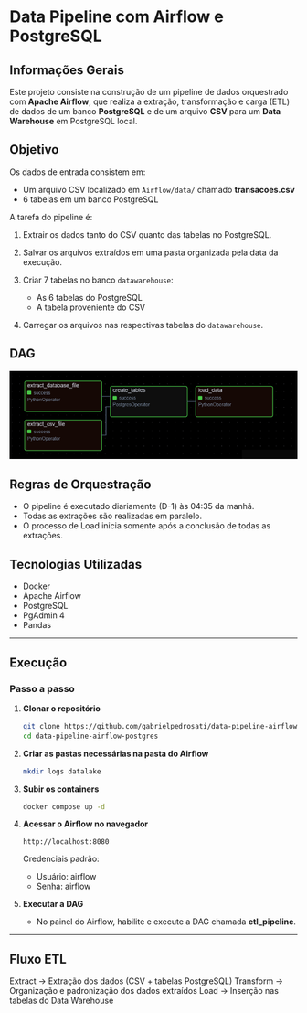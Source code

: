 # Data Pipeline com Airflow e PostgreSQL

## Informações Gerais

Este projeto consiste na construção de um pipeline de dados orquestrado com **Apache Airflow**, que realiza a extração, transformação e carga (ETL) de dados de um banco **PostgreSQL** e de um arquivo **CSV** para um **Data Warehouse** em PostgreSQL local.

## Objetivo

Os dados de entrada consistem em:

* Um arquivo CSV localizado em `Airflow/data/` chamado **transacoes.csv**
* 6 tabelas em um banco PostgreSQL

A tarefa do pipeline é:

1. Extrair os dados tanto do CSV quanto das tabelas no PostgreSQL.
2. Salvar os arquivos extraídos em uma pasta organizada pela data da execução.
3. Criar 7 tabelas no banco `datawarehouse`:

   * As 6 tabelas do PostgreSQL
   * A tabela proveniente do CSV
4. Carregar os arquivos nas respectivas tabelas do `datawarehouse`.

## DAG

![DAG Graph](imgs/graph.png)

## Regras de Orquestração

* O pipeline é executado diariamente (D-1) às 04:35 da manhã.
* Todas as extrações são realizadas em paralelo.
* O processo de Load inicia somente após a conclusão de todas as extrações.

## Tecnologias Utilizadas

* Docker
* Apache Airflow
* PostgreSQL
* PgAdmin 4
* Pandas

---

## Execução

### Passo a passo

1. **Clonar o repositório**

   ```bash
   git clone https://github.com/gabrielpedrosati/data-pipeline-airflow-postgres.git
   cd data-pipeline-airflow-postgres
   ```

2. **Criar as pastas necessárias na pasta do Airflow**

   ```bash
   mkdir logs datalake
   ```

3. **Subir os containers**

   ```bash
   docker compose up -d
   ```

4. **Acessar o Airflow no navegador**

   ```
   http://localhost:8080
   ```

   Credenciais padrão:

   * Usuário: airflow
   * Senha: airflow

5. **Executar a DAG**

   * No painel do Airflow, habilite e execute a DAG chamada **etl_pipeline**.

---

## Fluxo ETL

Extract → Extração dos dados (CSV + tabelas PostgreSQL)
Transform → Organização e padronização dos dados extraídos
Load → Inserção nas tabelas do Data Warehouse


